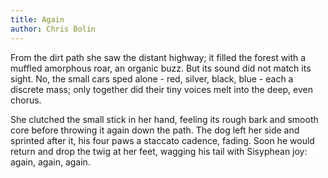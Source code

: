 ```yaml
---
title: Again
author: Chris Bolin
---
```


From the dirt path she saw the distant highway; it filled the forest with a muffled amorphous roar, an organic buzz. But its sound did not match its sight. No, the small cars sped alone - red, silver, black, blue - each a discrete mass; only together did their tiny voices melt into the deep, even chorus.

She clutched the small stick in her hand, feeling its rough bark and smooth core before throwing it again down the path. The dog left her side and sprinted after it, his four paws a staccato cadence, fading. Soon he would return and drop the twig at her feet, wagging his tail with Sisyphean joy: again, again, again.
